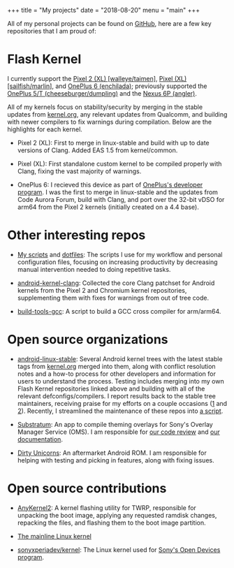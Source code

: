 +++
title = "My projects"
date = "2018-08-20"
menu = "main"
+++


All of my personal projects can be found on [GitHub](https://github.com/nathanchance), here are a few key repositories that I am proud of:


# Flash Kernel

I currently support the [Pixel 2 (XL) [walleye/taimen]](https://github.com/nathanchance/wahoo), [Pixel (XL) [sailfish/marlin]](https://github.com/nathanchance/marlin), and [OnePlus 6 (enchilada)](https://github.com/nathanchance/op6); previously supported the [OnePlus 5/T (cheeseburger/dumpling)](https://github.com/nathanchance/op5) and the [Nexus 6P (angler)](https://github.com/nathanchance/angler).

All of my kernels focus on stability/security by merging in the stable updates from [kernel.org](https://www.kernel.org), any relevant updates from Qualcomm, and building with newer compilers to fix warnings during compilation. Below are the highlights for each kernel.

* Pixel 2 (XL): First to merge in linux-stable and build with up to date versions of Clang. Added EAS 1.5 from kernel/common.

* Pixel (XL): First standalone custom kernel to be compiled properly with Clang, fixing the vast majority of warnings.

* OnePlus 6: I recieved this device as part of [OnePlus's developer program](https://www.xda-developers.com/oneplus-6-developer-application/). I was the first to merge in linux-stable and the updates from Code Aurora Forum, build with Clang, and port over the 32-bit vDSO for arm64 from the Pixel 2 kernels (initially created on a 4.4 base).


# Other interesting repos

* [My scripts](https://github.com/nathanchance/scripts) and [dotfiles](https://github.com/nathanchance/dotfiles): The scripts I use for my workflow and personal configuration files, focusing on increasing productivity by decreasing manual intervention needed to doing repetitive tasks.

* [android-kernel-clang](https://github.com/nathanchance/android-kernel-clang): Collected the core Clang patchset for Android kernels from the Pixel 2 and Chromium kernel repositories, supplementing them with fixes for warnings from out of tree code.

* [build-tools-gcc](https://github.com/nathanchance/build-tools-gcc): A script to build a GCC cross compiler for arm/arm64.


# Open source organizations

* [android-linux-stable](https://github.com/android-linux-stable): Several Android kernel trees with the latest stable tags from [kernel.org](https://www.kernel.org) merged into them, along with conflict resolution notes and a how-to process for other developers and information for users to understand the process. Testing includes merging into my own Flash Kernel repositories linked above and building with all of the relevant defconfigs/compilers. I report results back to the stable tree maintainers, receiving praise for my efforts on a couple occasions ([1](https://lore.kernel.org/lkml/20171117083016.GA20306@kroah.com/) and [2](https://lore.kernel.org/lkml/20180805140301.GA17056@kroah.com/)). Recently, I streamlined the maintenance of these repos into [a script](https://github.com/nathanchance/scripts/blob/master/als).

* [Substratum](https://github.com/substratum): An app to compile theming overlays for Sony's Overlay Manager Service (OMS). I am responsible for [our code review](https://substratum.review]) and [our documentation](https://github.com/substratum/documentation).

* [Dirty Unicorns](https://github.com/DirtyUnicorns): An aftermarket Android ROM. I am responsible for helping with testing and picking in features, along with fixing issues.


# Open source contributions

* [AnyKernel2](https://github.com/osm0sis/AnyKernel2/commits/master?author=nathanchance): A kernel flashing utility for TWRP, responsible for unpacking the boot image, applying any requested ramdisk changes, repacking the files, and flashing them to the boot image partition.

* [The mainline Linux kernel](https://git.kernel.org/pub/scm/linux/kernel/git/torvalds/linux.git/log/?qt=author&q=Nathan+Chancellor)

* [sonyxperiadev/kernel](https://github.com/sonyxperiadev/kernel/commits/aosp/LA.UM.6.4.r1/?author=nathanchance): The Linux kernel used for [Sony's Open Devices program](https://developer.sony.com/develop/open-devices/).
